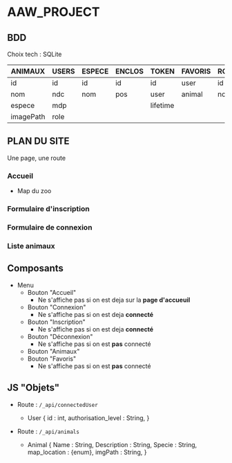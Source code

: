 
# AAW_PROJECT

## BDD

Choix tech : SQLite


|ANIMAUX|      USERS   |    ESPECE |    ENCLOS |       TOKEN   |    FAVORIS |    ROLE   |
|-------|   -----------|    -------|    -------|    -----------|    -       |    -      |
|id     |   id         |    id     |    id     |    id         |    user    |   id      |
|nom    |   ndc        |    nom    |    pos    |    user       |    animal  |   nom     |
|espece |   mdp        |           |           |    lifetime   |            |           |
|imagePath| role       |           |           |               |            |           |  

## PLAN DU SITE

Une page, une route

### Accueil 
* Map du zoo
### Formulaire d'inscription
### Formulaire de connexion 
### Liste animaux

## Composants 

* Menu
    * Bouton "Accueil" 
        *  Ne s'affiche pas si on est deja sur la __page d'accueuil__
    * Bouton "Connexion"
        * Ne s'affiche pas si on est deja __connecté__
    * Bouton "Inscription" 
        * Ne s'affiche pas si on est deja __connecté__
    * Bouton "Déconnexion"
        * Ne s'affiche pas si on est __pas__ connecté
    * Bouton "Animaux"
    * Bouton "Favoris"
        * Ne s'affiche pas si on est __pas__ connecté
## JS "Objets"
   * Route : `/_api/connectedUser`
      * User {
      id : int,
      authorisation_level : String,
   }
   
   * Route : `/_api/animals`
      * Animal {
      Name : String,
      Description : String,
      Specie : String,
      map_location : {enum},
      imgPath : String,
   }


